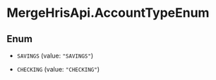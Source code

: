 # MergeHrisApi.AccountTypeEnum

## Enum


* `SAVINGS` (value: `"SAVINGS"`)

* `CHECKING` (value: `"CHECKING"`)


